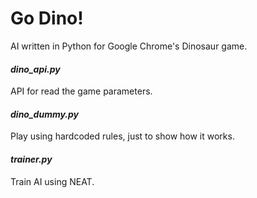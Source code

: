 # Go Dino!
AI written in Python for Google Chrome's Dinosaur game.

#### _dino_api.py_
API for read the game parameters.

#### _dino_dummy.py_
Play using hardcoded rules, just to show how it works.

#### _trainer.py_
Train AI using NEAT.
